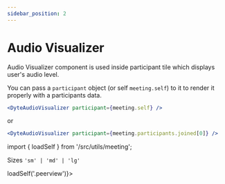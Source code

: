 ```yaml
---
sidebar_position: 2
---
```


# Audio Visualizer

Audio Visualizer component is used inside participant tile which displays user's audio level.

You can pass a `participant` object (or self `meeting.self`) to it to render it properly with a participants data.


```jsx
<DyteAudioVisualizer participant={meeting.self} />
```

or 

```jsx
<DyteAudioVisualizer participant={meeting.participants.joined[0]} />
```

import { loadSelf } from '/src/utils/meeting';

Sizes `'sm' | 'md' | 'lg'`

<div className="ui-preview space-x-4" ref={() => loadSelf('.peerview')}>
    <dyte-audio-visualizer class="peerview" size="sm" />
    <dyte-audio-visualizer class="peerview" size="md" />
    <dyte-audio-visualizer class="peerview" size="lg" />
</div>
